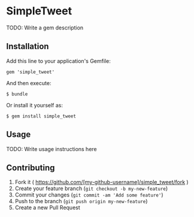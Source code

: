 # SimpleTweet

TODO: Write a gem description

## Installation

Add this line to your application's Gemfile:

    gem 'simple_tweet'

And then execute:

    $ bundle

Or install it yourself as:

    $ gem install simple_tweet

## Usage

TODO: Write usage instructions here

## Contributing

1. Fork it ( https://github.com/[my-github-username]/simple_tweet/fork )
2. Create your feature branch (`git checkout -b my-new-feature`)
3. Commit your changes (`git commit -am 'Add some feature'`)
4. Push to the branch (`git push origin my-new-feature`)
5. Create a new Pull Request
